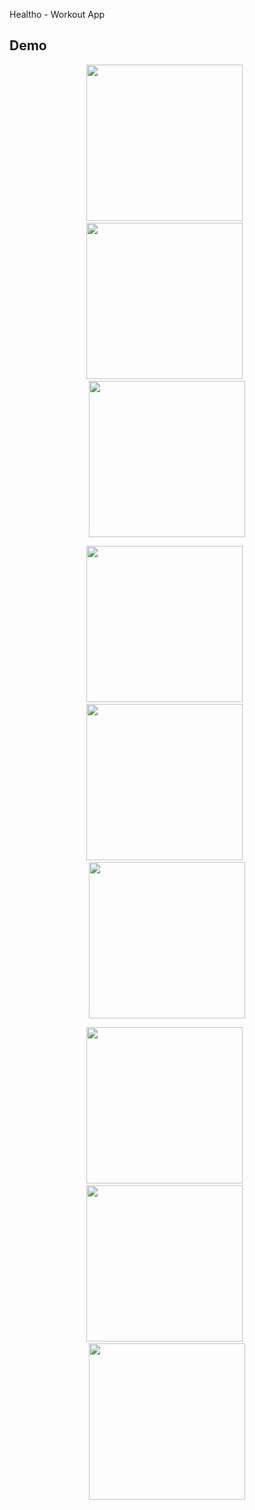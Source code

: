 Healtho - Workout App

## Demo
<p align="center">
  <img src="./ss0.jpg" width="250">
  &nbsp
  <img src="./ss1.jpg" width="250">
  &nbsp
  <img src="./ss2.jpg" width="250">
 
</p>

<p align="center">
  <img src="./ss3.jpg" width="250">
  &nbsp
  <img src="./ss4.jpg" width="250">
  &nbsp
  <img src="./ss5.jpg" width="250">
</p>

<p align="center">
  <img src="./ss6.jpg" width="250">
  &nbsp
  <img src="./ss7.jpg" width="250">
  &nbsp
  <img src="./ss8.jpg" width="250">
</p>
